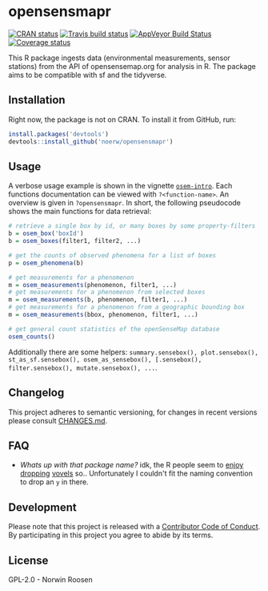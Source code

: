 # opensensmapr

[![CRAN status](http://www.r-pkg.org/badges/version/opensensmapr)](https://cran.r-project.org/package=opensensmapr) [![Travis build status](https://travis-ci.org/noerw/opensensmapR.svg?branch=master)](https://travis-ci.org/noerw/opensensmapR) [![AppVeyor Build Status](https://ci.appveyor.com/api/projects/status/github/noerw/opensensmapR?branch=master&svg=true)](https://ci.appveyor.com/project/noerw/opensensmapR) [![Coverage status](https://codecov.io/gh/noerw/opensensmapR/branch/master/graph/badge.svg)](https://codecov.io/github/noerw/opensensmapR?branch=master)

This R package ingests data (environmental measurements, sensor stations) from the API of opensensemap.org for analysis in R.
The package aims to be compatible with sf and the tidyverse.

## Installation

Right now, the package is not on CRAN. To install it from GitHub, run:

```r
install.packages('devtools')
devtools::install_github('noerw/opensensmapr')
```

## Usage

A verbose usage example is shown in the vignette [`osem-intro`](https://noerw.github.com/opensensmapR/inst/doc/osem-intro.html).
Each functions documentation can be viewed with `?<function-name>`.
An overview is given in `?opensensmapr`.
In short, the following pseudocode shows the main functions for data retrieval:

```r
# retrieve a single box by id, or many boxes by some property-filters
b = osem_box('boxId')
b = osem_boxes(filter1, filter2, ...)

# get the counts of observed phenomena for a list of boxes
p = osem_phenomena(b)

# get measurements for a phenomenon
m = osem_measurements(phenomenon, filter1, ...)
# get measurements for a phenomenon from selected boxes
m = osem_measurements(b, phenomenon, filter1, ...)
# get measurements for a phenomenon from a geographic bounding box
m = osem_measurements(bbox, phenomenon, filter1, ...)

# get general count statistics of the openSenseMap database
osem_counts()
```

Additionally there are some helpers: `summary.sensebox(), plot.sensebox(), st_as_sf.sensebox(), osem_as_sensebox(), [.sensebox(), filter.sensebox(), mutate.sensebox(), ...`.

## Changelog

This project adheres to semantic versioning, for changes in recent versions please consult [CHANGES.md](CHANGES.md).

## FAQ

- *Whats up with that package name?* idk, the R people seem to [enjoy][1] [dropping][2] [vovels][3] so..
Unfortunately I couldn't fit the naming convention to drop an `y` in there.

[1]: https://github.com/tidyverse/readr
[2]: https://github.com/tidyverse/dplyr
[3]: https://github.com/tidyverse/tidyr

## Development

Please note that this project is released with a [Contributor Code of Conduct](CONDUCT.md).
By participating in this project you agree to abide by its terms.

## License

GPL-2.0 - Norwin Roosen
